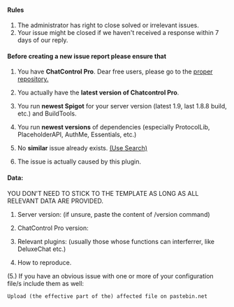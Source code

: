 #### Rules
1. The administrator has right to close solved or irrelevant issues.
2. Your issue might be closed if we haven't received a response within 7 days of our reply.

#### Before creating a new issue report please ensure that

1. You have **ChatControl Pro**. Dear free users, please go to the [proper repository.](https://github.com/kangarko/ChatControl/issues)

2. You actually have the **latest version of Chatcontrol Pro**.

3. You run **newest Spigot** for your server version (latest 1.9, last 1.8.8 build, etc.) and BuildTools.

4. You run **newest versions** of dependencies (especially ProtocolLib, PlaceholderAPI, AuthMe, Essentials, etc.)

5. No **similar** issue already exists. [(Use Search)](https://github.com/kangarko/ChatControl-Pro/issues?utf8=%E2%9C%93&q=)

6. The issue is actually caused by this plugin.

#### Data:

YOU DON'T NEED TO STICK TO THE TEMPLATE AS LONG AS ALL RELEVANT DATA ARE PROVIDED.

1. Server version: (if unsure, paste the content of /version command)

2. ChatControl Pro version:

3. Relevant plugins: (usually those whose functions can interferrer, like DeluxeChat etc.)

4. How to reproduce.

(5.) If you have an obvious issue with one or more of your configuration file/s include them as well:

```
Upload (the effective part of the) affected file on pastebin.net
```
